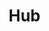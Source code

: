 ---
home: true
icon: house
title: Hub
heroImage: /assets/logo.svg
heroText: Solo
tagline: A lightweight tool to protect / hide server ports

actions:
  - text: Guide
    icon: lightbulb
    link: ./guide/
    type: primary

  - text: Download
    icon: download
    link: ./download/

highlights:
  - header: Support multiple cloud service providers
    features:
      - title: Tencent Cloud
        icon: /assets/providers/qcloud.svg
        details: <strong>CVM</strong> Cloud Virtual Machine<br><strong>Lighthouse</strong>
      - title: Aliyun
        icon: /assets/providers/aliyun.svg
        details: <strong>ECS</strong> Elastic Compute Service<br><strong>SAS</strong> Simple Application Server
      - title: Rainyun
        icon: /assets/providers/rainyun.png
        details: <strong>RCS</strong> Cloud Server
---